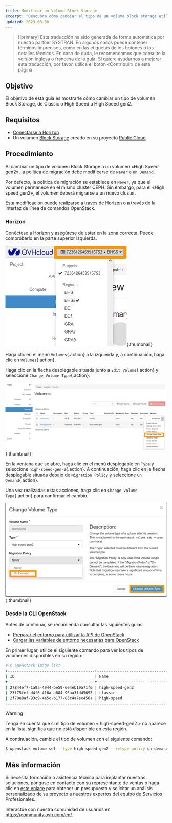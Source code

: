 ```yaml
---
title: Modificar un Volume Block Storage
excerpt: "Descubra cómo cambiar el tipo de un volume block storage utilizando OpenStack"
updated: 2023-08-08
---
```


> [!primary]
> Esta traducción ha sido generada de forma automática por nuestro partner SYSTRAN. En algunos casos puede contener términos imprecisos, como en las etiquetas de los botones o los detalles técnicos. En caso de duda, le recomendamos que consulte la versión inglesa o francesa de la guía. Si quiere ayudarnos a mejorar esta traducción, por favor, utilice el botón «Contribuir» de esta página.
>

## Objetivo

El objetivo de esta guía es mostrarle cómo cambiar un tipo de volumen Block Storage, de Classic o High Speed a High Speed gen2.

## Requisitos

- [Conectarse a Horizon](/pages/platform/public-cloud/introducing_horizon)
- Un volumen [Block Storage](/pages/platform/public-cloud/create_and_configure_an_additional_disk_on_an_instance) creado en su proyecto [Public Cloud](https://www.ovhcloud.com/es-es/public-cloud/)

## Procedimiento

Al cambiar un tipo de volumen Block Storage a un volumen «High Speed gen2», la política de migración debe modificarse de `Never` a `On Demand`.

Por defecto, la política de migración se establece en `Never`, ya que el volumen permanece en el mismo cluster CEPH. Sin embargo, para el «High speed gen2», el volumen deberá migrarse a un nuevo cluster.

Esta modificación puede realizarse a través de Horizon o a través de la interfaz de línea de comandos OpenStack.

### Horizon

Conéctese a [Horizon](https://horizon.cloud.ovh.net/auth/login/) y asegúrese de estar en la zona correcta. Puede comprobarlo en la parte superior izquierda. 

![Selección de región](images/region2021.png){.thumbnail}

Haga clic en el menú `Volumes`{.action} a la izquierda y, a continuación, haga clic en `Volumes`{.action}.

Haga clic en la flecha desplegable situada junto a `Edit Volume`{.action} y seleccione `Change Volume Type`{.action}.

![Elección de la opción](images/selectoption.png){.thumbnail}

En la ventana que se abre, haga clic en el menú desplegable en `Type` y seleccione `high-speed-gen-2`{.action}. A continuación, haga clic en la flecha desplegable situada debajo de `Migration Policy` y seleccione `On Demand`{.action}.

Una vez realizadas estas acciones, haga clic en `Change Volume Type`{.action} para confirmar el cambio.

![Elección de la opción](images/changevolume.png){.thumbnail}

### Desde la CLI OpenStack

Antes de continuar, se recomienda consultar las siguientes guías:

- [Preparar el entorno para utilizar la API de OpenStack](/pages/platform/public-cloud/prepare_the_environment_for_using_the_openstack_api)
- [Cargar las variables de entorno necesarias para OpenStack](/pages/platform/public-cloud/loading_openstack_environment_variables)

En primer lugar, utilice el siguiente comando para ver los tipos de volúmenes disponibles en su región:

```bash
#~$ openstack image list
+--------------------------------------+-----------------------------------------------+----------+
| ID                                   | Name                                          | Is Public |
+--------------------------------------+-----------------------------------------------+----------+
| 27844ef7-1a9a-4944-be59-6e4eb19a71f6 | high-speed-gen2                                    | True |
| 23f75fef-d4f6-416a-a884-95aa3fd45695 | classic                                            | True |
| 2f78e8af-93c9-4e5c-b177-83c4a7ec456a | high-speed                                         | True |
----------------------------------------------------------------------------------------------------
```

> [!warning]
> Tenga en cuenta que si el tipo de volumen « high-speed-gen2 » no aparece en la lista, significa que no está disponible en esta región.
>

A continuación, cambie el tipo de volumen con el siguiente comando:

```bash
$ openstack volume set --type high-speed-gen2 --retype-policy on-demand VOLUME_NAME_OR_ID
```

## Más información

Si necesita formación o asistencia técnica para implantar nuestras soluciones, póngase en contacto con su representante de ventas o haga clic en [este enlace](https://www.ovhcloud.com/es-es/professional-services/) para obtener un presupuesto y solicitar un análisis personalizado de su proyecto a nuestros expertos del equipo de Servicios Profesionales.

Interactúe con nuestra comunidad de usuarios en <https://community.ovh.com/en/>.